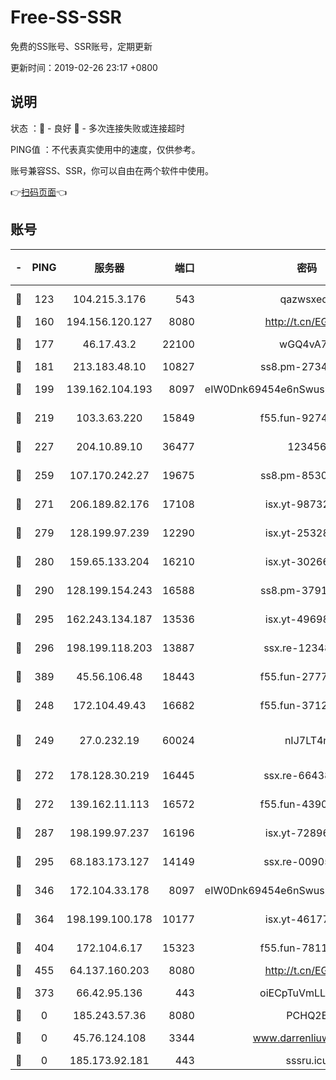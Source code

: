 # Free-SS-SSR

免费的SS账号、SSR账号，定期更新

更新时间：2019-02-26 23:17 +0800

## 说明

状态     ：🙂 - 良好 🙁 - 多次连接失败或连接超时

PING值   ：不代表真实使用中的速度，仅供参考。

账号兼容SS、SSR，你可以自由在两个软件中使用。

👉[扫码页面](https://liesauer.github.io/free-ss-ssr.github.io/)👈

## 账号

|-|PING|服务器|端口|密码|加密方式|区域|
|:----:|:----:|:-----:|-----:|:----:|:----:|:----:|
|🙂|123|104.215.3.176|543|qazwsxedc|aes-256-gcm|JP|
|🙂|160|194.156.120.127|8080|http://t.cn/EGJIyrl|rc4-md5|RU|
|🙂|177|46.17.43.2|22100|wGQ4vA7D|aes-256-gcm|RU|
|🙂|181|213.183.48.10|10827|ss8.pm-27345710|rc4-md5|RU|
|🙂|199|139.162.104.193|8097|eIW0Dnk69454e6nSwuspv9DmS201tQ0D|aes-256-cfb|JP|
|🙂|219|103.3.63.220|15849|f55.fun-92746572|aes-256-cfb|SG|
|🙂|227|204.10.89.10|36477|123456|aes-256-cfb|US|
|🙂|259|107.170.242.27|19675|ss8.pm-85305168|aes-256-cfb|US|
|🙂|271|206.189.82.176|17108|isx.yt-98732085|aes-256-cfb|SG|
|🙂|279|128.199.97.239|12290|isx.yt-25328979|aes-256-cfb|SG|
|🙂|280|159.65.133.204|16210|isx.yt-30266739|aes-256-cfb|SG|
|🙂|290|128.199.154.243|16588|ss8.pm-37919199|aes-256-cfb|SG|
|🙂|295|162.243.134.187|13536|isx.yt-49698511|aes-256-cfb|US|
|🙂|296|198.199.118.203|13887|ssx.re-12348828|aes-256-cfb|US|
|🙂|389|45.56.106.48|18443|f55.fun-27772788|aes-256-cfb|US|
|🙂|248|172.104.49.43|16682|f55.fun-37126498|aes-256-cfb|SG|
|🙂|249|27.0.232.19|60024|nIJ7LT4n|xchacha20-ietf-poly1305|HK|
|🙂|272|178.128.30.219|16445|ssx.re-66438598|aes-256-cfb|SG|
|🙂|272|139.162.11.113|16572|f55.fun-43900311|aes-256-cfb|SG|
|🙂|287|198.199.97.237|16196|isx.yt-72896102|aes-256-cfb|US|
|🙂|295|68.183.173.127|14149|ssx.re-00905761|aes-256-cfb|US|
|🙂|346|172.104.33.178|8097|eIW0Dnk69454e6nSwuspv9DmS201tQ0D|aes-256-cfb|SG|
|🙂|364|198.199.100.178|10177|isx.yt-46177591|aes-256-cfb|US|
|🙂|404|172.104.6.17|15323|f55.fun-78116806|aes-256-cfb|US|
|🙂|455|64.137.160.203|8080|http://t.cn/EGJIyrl|rc4-md5|CA|
|🙁|373|66.42.95.136|443|oiECpTuVmLLxk4Ts|aes-256-cfb|US|
|🙁|0|185.243.57.36|8080|PCHQ2E|rc4-md5|US|
|🙁|0|45.76.124.108|3344|www.darrenliuwei.com|aes-256-cfb|AU|
|🙁|0|185.173.92.181|443|sssru.icu|rc4-md5|RU|
